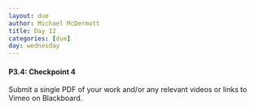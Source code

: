 ```yaml
---
layout: due
author: Michael McDermott
title: Day 12
categories: [due]
day: wednesday
---
```

#### P3.4: Checkpoint 4
Submit a single PDF of your work and/or any relevant videos or links to Vimeo on Blackboard.
